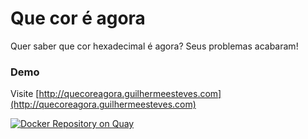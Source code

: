 # Que cor é agora

Quer saber que cor hexadecimal é agora? Seus problemas acabaram!



### Demo

Visite [http://quecoreagora.guilhermeesteves.com](http://quecoreagora.guilhermeesteves.com)

[![Docker Repository on Quay](https://quay.io/repository/talits/cor-e-agora/status "Docker Repository on Quay")](https://quay.io/repository/talits/cor-e-agora)
